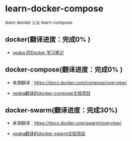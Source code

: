# learn-docker-compose
learn docker
:cn: learn-compose

## docker(翻译进度：完成0% )
- [veaba 的Docker 学习笔记](https://githuba.com/veaba/learn-docker)

## docker-compose(翻译进度：完成0% )
- 来源翻译：https://docs.docker.com/compose/overview/

- [veaba翻译的docker-compose文档项目](/docs/docker-compose/docker-compose.md)

## docker-swarm(翻译进度：完成30%)
- 来源翻译：https://docs.docker.com/swarm/overview/

- [veaba翻译的docker-swarm文档项目](https:L//github.com/veaba/docker-compose)
